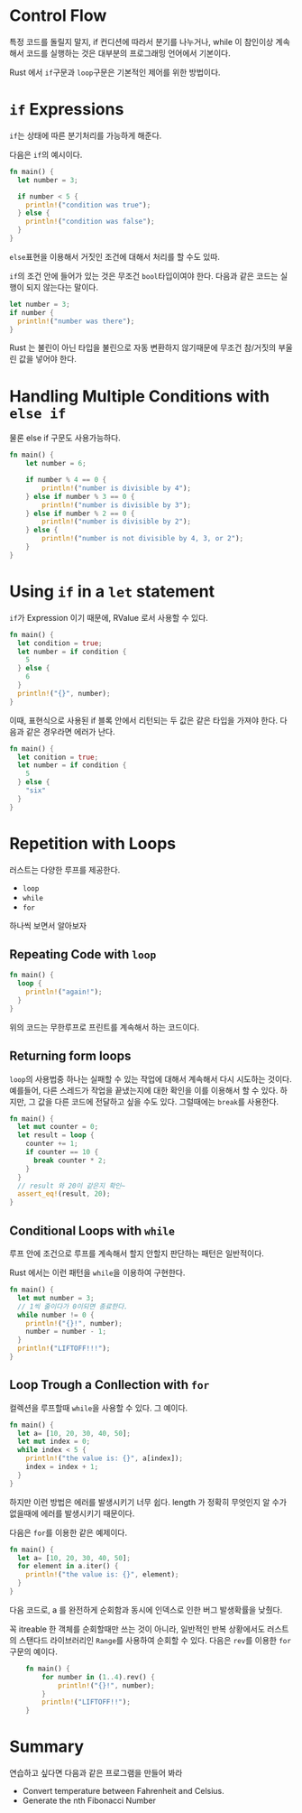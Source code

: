 # Control Flow

특정 코드를 돌릴지 말지, if 컨디션에 따라서 분기를 나누거나, while 이 참인이상 계속해서 코드를 실행하는 것은 대부분의 프로그래밍 언어에서 기본이다.

Rust 에서 `if`구문과 `loop`구문은 기본적인 제어를 위한 방법이다.

# `if` Expressions

`if`는 상태에 따른 분기처리를 가능하게 해준다.

다음은 `if`의 예시이다.

```rust
fn main() {
  let number = 3;

  if number < 5 {
    println!("condition was true");
  } else {
    println!("condition was false");
  }
}
```

`else`표현을 이용해서 거짓인 조건에 대해서 처리를 할 수도 있따.

`if`의 조건 안에 들어가 있는 것은 무조건 `bool`타입이여야 한다. 다음과 같은 코드는 실행이 되지 않는다는 말이다.

```rust
let number = 3;
if number {
  println!("number was there");
}
```

Rust 는 불린이 아닌 타입을 불린으로 자동 변환하지 않기때문에 무조건 참/거짓의 부울린 값을 넣어야 한다.

# Handling Multiple Conditions with `else if`

물론 else if 구문도 사용가능하다.

```rust
fn main() {
    let number = 6;

    if number % 4 == 0 {
        println!("number is divisible by 4");
    } else if number % 3 == 0 {
        println!("number is divisible by 3");
    } else if number % 2 == 0 {
        println!("number is divisible by 2");
    } else {
        println!("number is not divisible by 4, 3, or 2");
    }
}
```

# Using `if` in a `let` statement

`if`가 Expression 이기 때문에, RValue 로서 사용할 수 있다.

```rust
fn main() {
  let condition = true;
  let number = if condition {
    5
  } else {
    6
  }
  println!("{}", number);
}
```

이때, 표현식으로 사용된 if 블록 안에서 리턴되는 두 값은 같은 타입을 가져야 한다. 다음과 같은 경우라면 에러가 난다.

```rust
fn main() {
  let conition = true;
  let number = if condition {
    5
  } else {
    "six"
  }
}
```

# Repetition with Loops

러스트는 다양한 루프를 제공한다.

- `loop`
- `while`
- `for`

하나씩 보면서 알아보자

## Repeating Code with `loop`

```rust
fn main() {
  loop {
    println!("again!");
  }
}
```

위의 코드는 무한루프로 프린트를 계속해서 하는 코드이다.

## Returning form loops

`loop`의 사용법중 하나는 실패할 수 있는 작업에 대해서 계속해서 다시 시도하는 것이다. 예를들어, 다른 스레드가 작업을 끝냈는지에 대한 확인을 이를 이용해서 할 수 있다. 하지만, 그 값을 다른 코드에 전달하고 싶을 수도 있다. 그럴때에는 `break`를 사용한다.

```rust
fn main() {
  let mut counter = 0;
  let result = loop {
    counter += 1;
    if counter == 10 {
      break counter * 2;
    }
  }
  // result 와 20이 같은지 확인~
  assert_eq!(result, 20);
}
```

## Conditional Loops with `while`

루프 안에 조건으로 루프를 계속해서 할지 안할지 판단하는 패턴은 일반적이다.

Rust 에서는 이런 패턴을 `while`을 이용하여 구현한다.

```rust
fn main() {
  let mut number = 3;
  // 1씩 줄이다가 0이되면 종료한다.
  while number != 0 {
    println!("{}!", number);
    number = number - 1;
  }
  println!("LIFTOFF!!!");
}
```

## Loop Trough a Conllection with `for`

컬렉션을 루프할때 `while`을 사용할 수 있다. 그 예이다.

```rust
fn main() {
  let a= [10, 20, 30, 40, 50];
  let mut index = 0;
  while index < 5 {
    println!("the value is: {}", a[index]);
    index = index + 1;
  }
}
```

하지만 이런 방법은 에러를 발생시키기 너무 쉽다. length 가 정확히 무엇인지 알 수가 없을때에 에러를 발생시키기 때문이다.

다음은 `for`를 이용한 같은 예제이다.

```rust
fn main() {
  let a= [10, 20, 30, 40, 50];
  for element in a.iter() {
    println!("the value is: {}", element);
  }
}
```

다음 코드로, a 를 완전하게 순회함과 동시에 인덱스로 인한 버그 발생확률을 낮췄다.

꼭 itreable 한 객체를 순회할때만 쓰는 것이 아니라, 일반적인 반복 상황에서도 러스트의 스탠다드 라이브러리인 `Range`를 사용하여 순회할 수 있다. 다음은 `rev`를 이용한 `for`구문의 예이다.

```rust
    fn main() {
    	for number in (1..4).rev() {
    		println!("{}!", number);
    	}
    	println!("LIFTOFF!!");
    }
```

# Summary

연습하고 싶다면 다음과 같은 프로그램을 만들어 봐라

- Convert temperature between Fahrenheit and Celsius.
- Generate the nth Fibonacci Number
